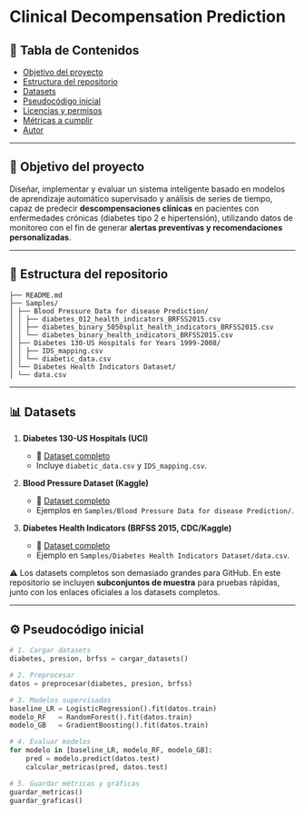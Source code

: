 
# Clinical Decompensation Prediction

## 📑 Tabla de Contenidos
- [Objetivo del proyecto](#-objetivo-del-proyecto)
- [Estructura del repositorio](#-estructura-del-repositorio)
- [Datasets](#-datasets)
- [Pseudocódigo inicial](#-pseudocódigo-inicial)
- [Licencias y permisos](#-licencias-y-permisos)
- [Métricas a cumplir](#-métricas-a-cumplir)
- [Autor](#-autor)

---

## 📌 Objetivo del proyecto
Diseñar, implementar y evaluar un sistema inteligente basado en modelos de aprendizaje automático supervisado y análisis de series de tiempo, capaz de predecir **descompensaciones clínicas** en pacientes con enfermedades crónicas (diabetes tipo 2 e hipertensión), utilizando datos de monitoreo con el fin de generar **alertas preventivas y recomendaciones personalizadas**.

---

## 📂 Estructura del repositorio
```Clinical-Decompensation-Prediction/
├── README.md
├── Samples/
│ ├── Blood Pressure Data for disease Prediction/
│ │ ├── diabetes_012_health_indicators_BRFSS2015.csv
│ │ ├── diabetes_binary_5050split_health_indicators_BRFSS2015.csv
│ │ └── diabetes_binary_health_indicators_BRFSS2015.csv
│ ├── Diabetes 130-US Hospitals for Years 1999-2008/
│ │ ├── IDS_mapping.csv
│ │ └── diabetic_data.csv
│ └── Diabetes Health Indicators Dataset/
│ └── data.csv
```


---

## 📊 Datasets

1. **Diabetes 130-US Hospitals (UCI)**  
   - 🔗 [Dataset completo](https://archive.ics.uci.edu/dataset/296/diabetes+130-us+hospitals+for+years+1999-2008)  
   - Incluye `diabetic_data.csv` y `IDS_mapping.csv`.  

2. **Blood Pressure Dataset (Kaggle)**  
   - 🔗 [Dataset completo](https://www.kaggle.com/datasets/pavanbodanki/blood-press)  
   - Ejemplos en `Samples/Blood Pressure Data for disease Prediction/`.  

3. **Diabetes Health Indicators (BRFSS 2015, CDC/Kaggle)**  
   - 🔗 [Dataset completo](https://www.kaggle.com/datasets/alexteboul/diabetes-health-indicators-dataset)  
   - Ejemplo en `Samples/Diabetes Health Indicators Dataset/data.csv`.  

⚠️ Los datasets completos son demasiado grandes para GitHub. En este repositorio se incluyen **subconjuntos de muestra** para pruebas rápidas, junto con los enlaces oficiales a los datasets completos.

---

## ⚙️ Pseudocódigo inicial

```python
# 1. Cargar datasets
diabetes, presion, brfss = cargar_datasets()

# 2. Preprocesar
datos = preprocesar(diabetes, presion, brfss)

# 3. Modelos supervisados
baseline_LR = LogisticRegression().fit(datos.train)
modelo_RF   = RandomForest().fit(datos.train)
modelo_GB   = GradientBoosting().fit(datos.train)

# 4. Evaluar modelos
for modelo in [baseline_LR, modelo_RF, modelo_GB]:
    pred = modelo.predict(datos.test)
    calcular_metricas(pred, datos.test)

# 5. Guardar métricas y gráficas
guardar_metricas()
guardar_graficas()
